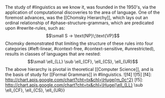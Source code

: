 The study of #linguistics as we know it, was founded in the 1950's, via the application of computational discoveries to the area of language.
One of the foremost advances, was the [[Chomsky Hierarchy]], which lays out an ordinal relationship of #phase-structure-grammars, which are predicated upon #rewrite-rules, such as: $$\small S -> \text{NP}\;\text{VP}$$
Chomsky demonstrated that limiting the structure of these rules into four categories (#left-linear, #context-free, #context-sensitive, #unrestricted), results in classes of languages that are nested: $$\small \ell_{LL} \sub \ell_{CF}, \ell_{CS}, \ell_{UR}$$
The above hierarchy is pivotal in theoretical [[Computer Science]], and is the basis of study for [[Formal Grammars]] in #linguistics. 
![f4]
![f5]
[f4]: http://chart.apis.google.com/chart?cht=tx&chl=\Huge{m_0c^2}
[f5]: http://chart.apis.google.com/chart?cht=tx&chl=\Huge{\ell_{LL} \sub \ell_{CF}, \ell_{CS}, \ell_{UR}}